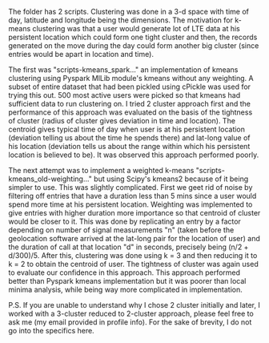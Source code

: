 
The folder has 2 scripts. Clustering was done in a 3-d space with time of day, latitude and longitude being the dimensions. The motivation for k-means clustering was that a user would generate lot of LTE data at his persistent location which could form one tight cluster and then, the records generated on the move during the day could form another big cluster (since entries would be apart in location and time).

The first was "scripts-kmeans_spark..." an implementation of kmeans clustering using Pyspark MlLib module's kmeans without any weighting. A subset of entire dataset that had been pickled using cPickle was used for trying this out. 500 most active users were picked so that kmeans had sufficient data to run clustering on. I tried 2 cluster approach first and the performance of this approach was evaluated on the basis of the tightness of cluster (radius of cluster gives deviation in time and location). The centroid gives typical time of day when user is at his persistent location (deviation telling us about the time he spends there) and lat-long value of his location (deviation tells us about the range within which his persistent location is believed to be). It was observed this approach performed poorly.

The next attempt was to implement a weighted k-means "scripts-kmeans_old-weighting..." but using Scipy's kmeans2 because of it being simpler to use. This was slightly complicated. First we geet rid of noise by filtering off entries that have a duration less than 5 mins since a user would spend more time at his persistent location. Weighting was implemented to give entries with higher duration more importance so that centroid of cluster would be closer to it. This was done by replicating an entry by a factor depending on number of signal measurements "n" (taken before the geolocation software arrived at the lat-long pair for the location of user) and the duration of call at that location "d" in seconds, precisely being (n/2 + d/300)/5. After this, clustering was done using k = 3 and then reducing it to k = 2 to obtain the centroid of user. The tightness of cluster was again used to evaluate our confidence in this approach. This approach performed better than Pyspark kmeans implementation but it was poorer than local minima analysis, while being way more complicated in implementation.

P.S. If you are unable to understand why I chose 2 cluster initially and later, I worked with a 3-cluster reduced to 2-cluster approach, please feel free to ask me (my email provided in profile info). For the sake of brevity, I do not go into the specifics here.
